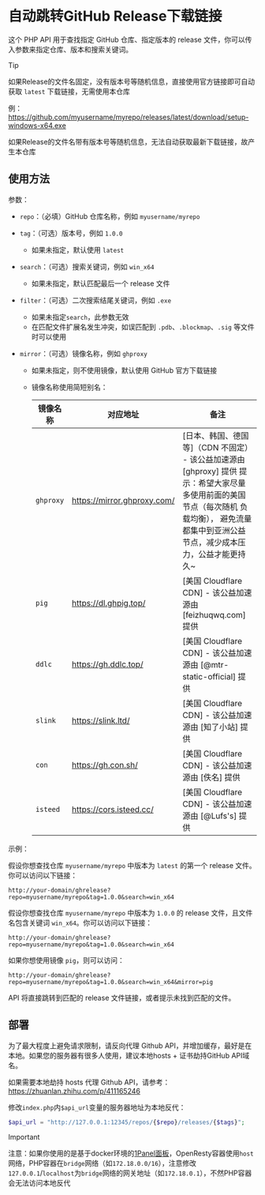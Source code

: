 # 自动跳转GitHub Release下载链接

这个 PHP API 用于查找指定 GitHub 仓库、指定版本的 release 文件，你可以传入参数来指定仓库、版本和搜索关键词。

> [!TIP]
> 如果Release的文件名固定，没有版本号等随机信息，直接使用官方链接即可自动获取 `latest` 下载链接，无需使用本仓库
>
> 例：https://github.com/myusername/myrepo/releases/latest/download/setup-windows-x64.exe
>
> 如果Release的文件名带有版本号等随机信息，无法自动获取最新下载链接，故产生本仓库

## 使用方法

参数：

- `repo`：（必填）GitHub 仓库名称，例如 `myusername/myrepo`

- `tag`：（可选）版本号，例如 `1.0.0`

  - 如果未指定，默认使用 `latest`

- `search`：（可选）搜索关键词，例如 `win_x64`

  - 如果未指定，默认匹配最后一个 release 文件

- `filter`：（可选）二次搜索结尾关键词，例如 `.exe`

  - 如果未指定`search`，此参数无效
  - 在匹配文件扩展名发生冲突，如误匹配到 `.pdb`、`.blockmap`、`.sig` 等文件时可以使用

- `mirror`：（可选）镜像名称，例如 `ghproxy`

  - 如果未指定，则不使用镜像，默认使用 GitHub 官方下载链接

  - 镜像名称使用简短别名：

    | 镜像名称  | 对应地址                    | 备注                                                         |
    | --------- | --------------------------- | ------------------------------------------------------------ |
    | `ghproxy` | https://mirror.ghproxy.com/ | [日本、韩国、德国等]（CDN 不固定） - 该公益加速源由 [ghproxy] 提供 提示：希望大家尽量多使用前面的美国节点（每次随机 负载均衡）， 避免流量都集中到亚洲公益节点，减少成本压力，公益才能更持久~ |
    | `pig`     | https://dl.ghpig.top/       | [美国 Cloudflare CDN] - 该公益加速源由 [feizhuqwq.com] 提供  |
    | `ddlc`    | https://gh.ddlc.top/        | [美国 Cloudflare CDN] - 该公益加速源由 [@mtr-static-official] 提供 |
    | `slink`   | https://slink.ltd/          | [美国 Cloudflare CDN] - 该公益加速源由 [知了小站] 提供       |
    | `con`     | https://gh.con.sh/          | [美国 Cloudflare CDN] - 该公益加速源由 [佚名] 提供           |
    | `isteed`  | https://cors.isteed.cc/     | [美国 Cloudflare CDN] - 该公益加速源由 [@Lufs\'s] 提供       |

示例：

假设你想查找仓库 `myusername/myrepo` 中版本为 `latest` 的第一个 release 文件。你可以访问以下链接：

```
http://your-domain/ghrelease?repo=myusername/myrepo&tag=1.0.0&search=win_x64
```

假设你想查找仓库 `myusername/myrepo` 中版本为 `1.0.0` 的 release 文件，且文件名包含关键词 `win_x64`。你可以访问以下链接：

```
http://your-domain/ghrelease?repo=myusername/myrepo&tag=1.0.0&search=win_x64
```

如果你想使用镜像 `pig`，则可以访问：

```
http://your-domain/ghrelease?repo=myusername/myrepo&tag=1.0.0&search=win_x64&mirror=pig
```

API 将直接跳转到匹配的 release 文件链接，或者提示未找到匹配的文件。

## 部署

为了最大程度上避免请求限制，请反向代理 Github API，并增加缓存，最好是在本地。如果您的服务器有很多人使用，建议本地hosts + 证书劫持GitHub API域名。

如果需要本地劫持 hosts 代理 Github API，请参考：https://zhuanlan.zhihu.com/p/411165246

修改`index.php`内`$api_url`变量的服务器地址为本地反代：

```php
$api_url = "http://127.0.0.1:12345/repos/{$repo}/releases/{$tags}";
```

> [!IMPORTANT]
> 注意：如果你使用的是基于docker环境的[1Panel面板](https://github.com/1Panel-dev/1Panel)，OpenResty容器使用`host`网络，PHP容器在`bridge`网络（如`172.18.0.0/16`），注意修改`127.0.0.1`/`localhost`为`bridge`网络的网关地址（如`172.18.0.1`），不然PHP容器会无法访问本地反代
